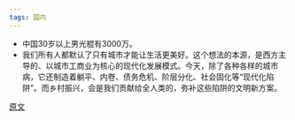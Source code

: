 ```yaml
---
tags: 国内
---
```


* 中国30岁以上男光棍有3000万。
* 我们所有人都默认了只有城市才能让生活更美好。这个想法的本源，是西方主导的、以城市工商业为核心的现代化发展模式。今天，除了各种各样的城市病，它还制造着躺平、内卷、债务危机、阶层分化、社会固化等“现代化陷阱”。而乡村振兴，会是我们贡献给全人类的，弥补这些陷阱的文明新方案。

[原文](https://mp.weixin.qq.com/s/kAiVDG1X9eL_OGL1IeaqWA)